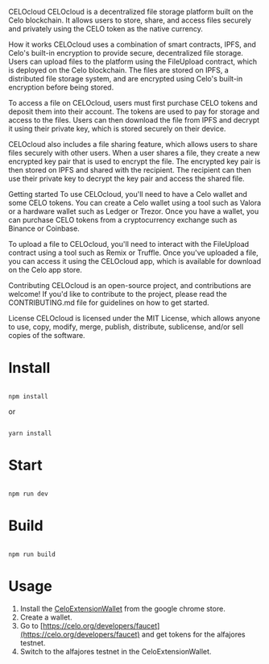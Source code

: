 CELOcloud
CELOcloud is a decentralized file storage platform built on the Celo blockchain. It allows users to store, share, and access files securely and privately using the CELO token as the native currency.

How it works
CELOcloud uses a combination of smart contracts, IPFS, and Celo's built-in encryption to provide secure, decentralized file storage. Users can upload files to the platform using the FileUpload contract, which is deployed on the Celo blockchain. The files are stored on IPFS, a distributed file storage system, and are encrypted using Celo's built-in encryption before being stored.

To access a file on CELOcloud, users must first purchase CELO tokens and deposit them into their account. The tokens are used to pay for storage and access to the files. Users can then download the file from IPFS and decrypt it using their private key, which is stored securely on their device.

CELOcloud also includes a file sharing feature, which allows users to share files securely with other users. When a user shares a file, they create a new encrypted key pair that is used to encrypt the file. The encrypted key pair is then stored on IPFS and shared with the recipient. The recipient can then use their private key to decrypt the key pair and access the shared file.

Getting started
To use CELOcloud, you'll need to have a Celo wallet and some CELO tokens. You can create a Celo wallet using a tool such as Valora or a hardware wallet such as Ledger or Trezor. Once you have a wallet, you can purchase CELO tokens from a cryptocurrency exchange such as Binance or Coinbase.

To upload a file to CELOcloud, you'll need to interact with the FileUpload contract using a tool such as Remix or Truffle. Once you've uploaded a file, you can access it using the CELOcloud app, which is available for download on the Celo app store.

Contributing
CELOcloud is an open-source project, and contributions are welcome! If you'd like to contribute to the project, please read the CONTRIBUTING.md file for guidelines on how to get started.

License
CELOcloud is licensed under the MIT License, which allows anyone to use, copy, modify, merge, publish, distribute, sublicense, and/or sell copies of the software.



# Install

```

npm install

```

or 

```

yarn install

```

# Start

```

npm run dev

```

# Build

```

npm run build

```
# Usage
1. Install the [CeloExtensionWallet](https://chrome.google.com/webstore/detail/celoextensionwallet/kkilomkmpmkbdnfelcpgckmpcaemjcdh?hl=en) from the google chrome store.
2. Create a wallet.
3. Go to [https://celo.org/developers/faucet](https://celo.org/developers/faucet) and get tokens for the alfajores testnet.
4. Switch to the alfajores testnet in the CeloExtensionWallet.
